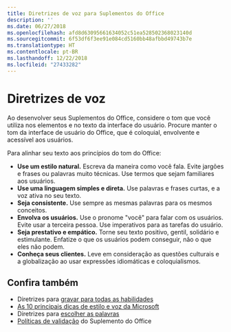 ```yaml
---
title: Diretrizes de voz para Suplementos do Office
description: ''
ms.date: 06/27/2018
ms.openlocfilehash: afd8d63095661634052c51ea528502368023140d
ms.sourcegitcommit: 6f53df6f3ee91e084cd5160bb48afbbd49743b7e
ms.translationtype: HT
ms.contentlocale: pt-BR
ms.lasthandoff: 12/22/2018
ms.locfileid: "27433282"
---
```

# <a name="voice-guidelines"></a>Diretrizes de voz

Ao desenvolver seus Suplementos do Office, considere o tom que você utiliza nos elementos e no texto da interface do usuário. Procure manter o tom da interface de usuário do Office, que é coloquial, envolvente e acessível aos usuários. 

Para alinhar seu texto aos princípios do tom do Office:

- **Use um estilo natural.** Escreva da maneira como você fala. Evite jargões e frases ou palavras muito técnicas. Use termos que sejam familiares aos usuários.
- **Use uma linguagem simples e direta.** Use palavras e frases curtas, e a voz ativa no seu texto. 
- **Seja consistente.** Use sempre as mesmas palavras para os mesmos conceitos.
- **Envolva os usuários.** Use o pronome "você" para falar com os usuários. Evite usar a terceira pessoa. Use imperativos para as tarefas do usuário.
- **Seja prestativo e empático.** Torne seu texto positivo, gentil, solidário e estimulante. Enfatize o que os usuários podem conseguir, não o que eles não podem.
- **Conheça seus clientes.** Leve em consideração as questões culturais e a globalização ao usar expressões idiomáticas e coloquialismos.

## <a name="see-also"></a>Confira também

- Diretrizes para [gravar para todas as habilidades](https://docs.microsoft.com/style-guide/accessibility/writing-all-abilities)
- [As 10 principais dicas de estilo e voz da Microsoft](https://docs.microsoft.com/style-guide/top-10-tips-style-voice)
- Diretrizes para [escolher as palavras](https://docs.microsoft.com/style-guide/word-choice/)
-  [Políticas de validação](https://docs.microsoft.com/office/dev/store/validation-policies) do Suplemento do Office